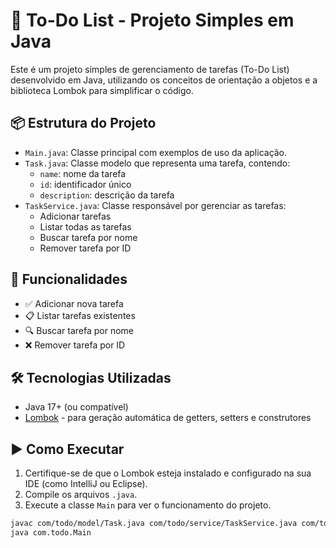 # 📝 To-Do List - Projeto Simples em Java

Este é um projeto simples de gerenciamento de tarefas (To-Do List) desenvolvido em Java, utilizando os conceitos de orientação a objetos e a biblioteca Lombok para simplificar o código.

## 📦 Estrutura do Projeto

- `Main.java`: Classe principal com exemplos de uso da aplicação.
- `Task.java`: Classe modelo que representa uma tarefa, contendo:
  - `name`: nome da tarefa
  - `id`: identificador único
  - `description`: descrição da tarefa
- `TaskService.java`: Classe responsável por gerenciar as tarefas:
  - Adicionar tarefas
  - Listar todas as tarefas
  - Buscar tarefa por nome
  - Remover tarefa por ID

## 🚀 Funcionalidades

- ✅ Adicionar nova tarefa
- 📋 Listar tarefas existentes
- 🔍 Buscar tarefa por nome
- ❌ Remover tarefa por ID

## 🛠 Tecnologias Utilizadas

- Java 17+ (ou compatível)
- [Lombok](https://projectlombok.org/) - para geração automática de getters, setters e construtores

## ▶️ Como Executar

1. Certifique-se de que o Lombok esteja instalado e configurado na sua IDE (como IntelliJ ou Eclipse).
2. Compile os arquivos `.java`.
3. Execute a classe `Main` para ver o funcionamento do projeto.

```bash
javac com/todo/model/Task.java com/todo/service/TaskService.java com/todo/Main.java
java com.todo.Main
